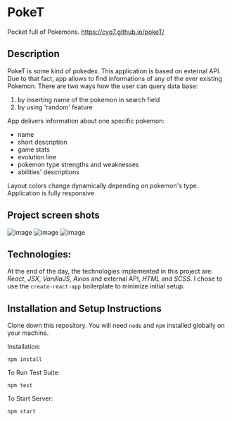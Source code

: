 # PokeT

Pocket full of Pokemons.
https://cyq7.github.io/pokeT/

## Description

PokeT is some kind of pokedex. This application is based on external API. Due to that fact, app allows to find informations of any of the ever existing Pokemon. There are two ways how the user can query data base: 
 1) by inserting name of the pokemon in search field
 2) by using 'random' feature

App delivers information about one specific pokemon:
  - name
  - short description
  - game stats
  - evolution line
  - pokemon type strengths and weaknesses
  - abilities' descriptions

Layout colors change dynamically depending on pokemon's type.
Application is fully responsive

## Project screen shots
![image](https://user-images.githubusercontent.com/65857670/115048036-6e446500-9ed9-11eb-9e6a-e9b4f4d6723c.png)
![image](https://user-images.githubusercontent.com/65857670/115048956-718c2080-9eda-11eb-9f0b-e515051f0a82.png)
![image](https://user-images.githubusercontent.com/65857670/115049072-997b8400-9eda-11eb-84e8-f60d31335f2f.png)


## Technologies:
At the end of the day, the technologies implemented in this project are: *React*, *JSX*, *VanillaJS*, *Axios* and external API, *HTML* and *SCSS*. I chose to use the `create-react-app` boilerplate to minimize initial setup.

## Installation and Setup Instructions

Clone down this repository. You will need `node` and `npm` installed globally on your machine.  

Installation:

`npm install`  

To Run Test Suite:

`npm test`  

To Start Server:

`npm start`  


